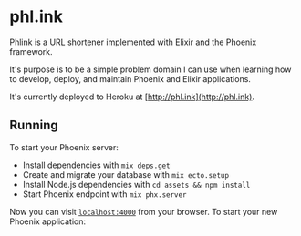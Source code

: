 # phl.ink

Phlink is a URL shortener implemented with Elixir and the Phoenix framework.

It's purpose is to be a simple problem domain I can use when learning how to
develop, deploy, and maintain Phoenix and Elixir applications.

It's currently deployed to Heroku at [http://phl.ink](http://phl.ink).

## Running

To start your Phoenix server:

  * Install dependencies with `mix deps.get`
  * Create and migrate your database with `mix ecto.setup`
  * Install Node.js dependencies with `cd assets && npm install`
  * Start Phoenix endpoint with `mix phx.server`

Now you can visit [`localhost:4000`](http://localhost:4000) from your browser.
To start your new Phoenix application:
